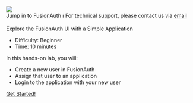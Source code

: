 <!-- TOP -->
<div class="top">
  <img class="scenario-academy-logo" src="https://cdn.prod.website-files.com/617b1b1f42c1da41aeae3413/6573599a9ea8c6ccef655afd_primary-logo.png)" />
  <div class="scenario-title-section">
    <span class="scenario-title">Jump in to FusionAuth</span>
    <span class="scenario-subtitle">ℹ️ For technical support, please contact us via <a href="mailto:kirsten.hunter@fusionauth.io">email</a></span>
  </div>
</div>

<!-- CONTENT -->
<main>
    <br/>
    <div class="container px-4 py-2">
     <div class="row g-4 py-2 row-cols-1 row-cols-lg-1">
      <div class="feature col div-choice">
            <div class="scenario-description">Explore the FusionAuth UI with a Simple Application</div>
            <ul>
              <li><span class="scenario-description-attribute">Difficulty</span>: Beginner</li>
              <li><span class="scenario-description-attribute">Time</span>: 10 minutes</li>
            </ul>
            <div class="scenario-objectives">In this hands-on lab, you will:</div>
            <ul>
              <li><span class="scenario-objective">Create a new user in FusionAuth</span></li>
              <li><span class="scenario-objective">Assign that user to an application</span></li>
              <li><span class="scenario-objective">Login to the application with your new user</span></li>
            </ul>
      </div>
     </div>
    </div><a href='command:katapod.loadPage?[{"step":"step1"}]' class="btn btn-primary btn-cassandra">
              Get Started!
            </a>   
          </div>
        </div>
    </div>
</main>


